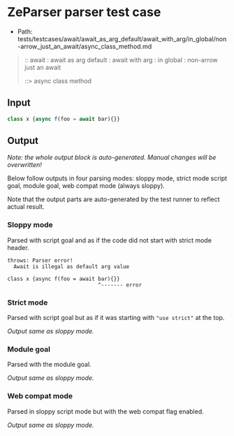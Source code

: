 # ZeParser parser test case

- Path: tests/testcases/await/await_as_arg_default/await_with_arg/in_global/non-arrow_just_an_await/async_class_method.md

> :: await : await as arg default : await with arg : in global : non-arrow just an await
>
> ::> async class method

## Input

`````js
class x {async f(foo = await bar){}}
`````

## Output

_Note: the whole output block is auto-generated. Manual changes will be overwritten!_

Below follow outputs in four parsing modes: sloppy mode, strict mode script goal, module goal, web compat mode (always sloppy).

Note that the output parts are auto-generated by the test runner to reflect actual result.

### Sloppy mode

Parsed with script goal and as if the code did not start with strict mode header.

`````
throws: Parser error!
  Await is illegal as default arg value

class x {async f(foo = await bar){}}
                             ^------- error
`````

### Strict mode

Parsed with script goal but as if it was starting with `"use strict"` at the top.

_Output same as sloppy mode._

### Module goal

Parsed with the module goal.

_Output same as sloppy mode._

### Web compat mode

Parsed in sloppy script mode but with the web compat flag enabled.

_Output same as sloppy mode._
